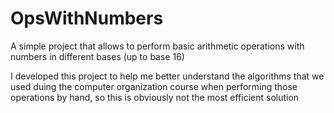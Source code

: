 # OpsWithNumbers

A simple project that allows to perform basic arithmetic operations with numbers in different bases (up to base 16)

I developed this project to help me better understand the algorithms that we used duing the computer organization course when performing those operations by hand, so this is obviously not the most efficient solution
